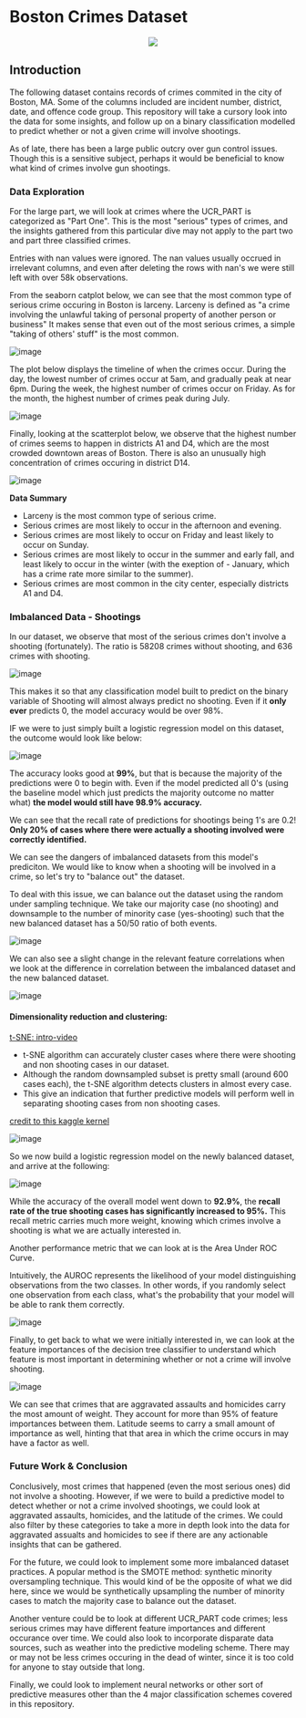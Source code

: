 # Boston Crimes Dataset 

<p align = 'center'>
<img src= https://c1.staticflickr.com/5/4163/33559981643_1e7d0bd3ac_b.jpg>
</p>

## Introduction

The following dataset contains records of crimes commited in the city of Boston, MA. Some of the columns included are incident number, district, date, and offence code group. This repository will take a cursory look into the data for some insights, and follow up on a binary classification modelled to predict whether or not a given crime will involve shootings. 

As of late, there has been a large public outcry over gun control issues. Though this is a sensitive subject, perhaps it would be beneficial to know what kind of crimes involve gun shootings. 

### Data Exploration

For the large part, we will look at crimes where the UCR_PART is categorized as "Part One". This is the most "serious" types of crimes, and the insights gathered from this particular dive may not apply to the part two and part three classified crimes. 

Entries with nan values were ignored. The nan values usually occrued in irrelevant columns, and even after deleting the rows with nan's we were still left with over 58k observations.

From the seaborn catplot below, we can see that the most common type of serious crime occuring in Boston is larceny. Larceny is defined as "a crime involving the unlawful taking of personal property of another person or business" It makes sense that even out of the most serious crimes, a simple "taking of others' stuff" is the most common.

![image](https://user-images.githubusercontent.com/49466466/62897554-8685d900-bd21-11e9-87af-0b38bb637923.png)

The plot below displays the timeline of when the crimes occur. During the day, the lowest number of crimes occur at 5am, and gradually peak at near 6pm. During the week, the highest number of crimes occur on Friday. As for the month, the highest number of crimes peak during July.

![image](https://user-images.githubusercontent.com/49466466/62897713-d6fd3680-bd21-11e9-8029-1df76f996387.png)

Finally, looking at the scatterplot below, we observe that the highest number of crimes seems to happen in districts A1 and D4, which are the most crowded downtown areas of Boston. There is also an unusually high concentration of crimes occuring in district D14.

![image](https://user-images.githubusercontent.com/49466466/62897803-f005e780-bd21-11e9-82be-4b1f76f1f873.png)

**Data Summary**
- Larceny is the most common type of serious crime.
- Serious crimes are most likely to occur in the afternoon and evening.
- Serious crimes are most likely to occur on Friday and least likely to occur on Sunday.
- Serious crimes are most likely to occur in the summer and early fall, and least likely to occur in the winter (with the exeption of - January, which has a crime rate more similar to the summer).
- Serious crimes are most common in the city center, especially districts A1 and D4.

### Imbalanced Data - Shootings

In our dataset, we observe that most of the serious crimes don't involve a shooting (fortunately). The ratio is 58208 crimes without shooting, and 636 crimes with shooting.

![image](https://user-images.githubusercontent.com/49466466/62898024-8508e080-bd22-11e9-97bd-b4657f6203d8.png)

This makes it so that any classification model built to predict on the binary variable of Shooting will almost always predict no shooting. Even if it **only ever** predicts 0, the model accuracy would be over 98%.

IF we were to just simply built a logistic regression model on this dataset, the outcome would look like below:

![image](https://user-images.githubusercontent.com/49466466/62898257-0fe9db00-bd23-11e9-9bde-3d6ef0e15b7a.png)

The accuracy looks good at **99%**, but that is because the majority of the predictions were 0 to begin with. Even if the model predicted all 0's (using the baseline model which just predicts the majority outcome no matter what) **the model would still have 98.9% accuracy.**

We can see that the recall rate of predictions for shootings being 1's are 0.2! **Only 20% of cases where there were actually a shooting involved were correctly identified.**

We can see the dangers of imbalanced datasets from this model's prediciton. We would like to know when a shooting will be involved in a crime, so let's try to "balance out" the dataset.

To deal with this issue, we can balance out the dataset using the random under sampling technique. We take our majority case (no shooting) and downsample to the number of minority case (yes-shooting) such that the new balanced dataset has a 50/50 ratio of both events.

![image](https://user-images.githubusercontent.com/49466466/62898177-e7fa7780-bd22-11e9-9b00-0217f0bfb039.png)

We can also see a slight change in the relevant feature correlations when we look at the difference in correlation between the imbalanced dataset and the new balanced dataset.

![image](https://user-images.githubusercontent.com/49466466/62898356-46275a80-bd23-11e9-9c0c-4f3589f0e89f.png)

#### Dimensionality reduction and clustering:

[t-SNE: intro-video](https://www.youtube.com/watch?v=NEaUSP4YerM)

- t-SNE algorithm can accurately cluster cases where there were shooting and non shooting cases in our dataset.
- Although the random downsampled subset is pretty small (around 600 cases each), the t-SNE algorithm detects clusters in almost every case.
- This give an indication that further predictive models will perform well in separating shooting cases from non shooting cases.

[credit to this kaggle kernel](https://www.kaggle.com/janiobachmann/credit-fraud-dealing-with-imbalanced-datasets)

![image](https://user-images.githubusercontent.com/49466466/62898484-9b636c00-bd23-11e9-917c-c922cc2c74a3.png)

So we now build a logistic regression model on the newly balanced dataset, and arrive at the following:

![image](https://user-images.githubusercontent.com/49466466/62898525-b209c300-bd23-11e9-8bb9-04f01c9fd623.png)

While the accuracy of the overall model went down to **92.9%**, the **recall rate of the true shooting cases has significantly increased to 95%.** This recall metric carries much more weight, knowing which crimes involve a shooting is what we are actually interested in.

Another performance metric that we can look at is the Area Under ROC Curve.

Intuitively, the AUROC represents the likelihood of your model distinguishing observations from the two classes. In other words, if you randomly select one observation from each class, what's the probability that your model will be able to rank them correctly.

![image](https://user-images.githubusercontent.com/49466466/62898569-cf3e9180-bd23-11e9-88d1-605841460350.png)

Finally, to get back to what we were initially interested in, we can look at the feature importances of the decision tree classifier to understand which feature is most important in determining whether or not a crime will involve shooting.

![image](https://user-images.githubusercontent.com/49466466/62898628-f2694100-bd23-11e9-9174-e7365518e60a.png)

We can see that crimes that are aggravated assaults and homicides carry the most amount of weight. They account for more than 95% of feature importances between them. Latitude seems to carry a small amount of importance as well, hinting that that area in which the crime occurs in may have a factor as well.

### Future Work & Conclusion

Conclusively, most crimes that happened (even the most serious ones) did not involve a shooting. However, if we were to build a predictive model to detect whether or not a crime involved shootings, we could look at aggravated assaults, homicides, and the latitude of the crimes. We could also filter by these categories to take a more in depth look into the data for aggravated assualts and homicides to see if there are any actionable insights that can be gathered.

For the future, we could look to implement some more imbalanced dataset practices. A popular method is the SMOTE method: synthetic minority oversampling technique. This would kind of be the opposite of what we did here, since we would be synthetically upsampling the number of minority cases to match the majority case to balance out the dataset. 

Another venture could be to look at different UCR_PART code crimes; less serious crimes may have different feature importances and different occurance over time. We could also look to incorporate disparate data sources, such as weather into the predictive modeling scheme. There may or may not be less crimes occuring in the dead of winter, since it is too cold for anyone to stay outside that long. 

Finally, we could look to implement neural networks or other sort of predictive measures other than the 4 major classification schemes covered in this repository. 
